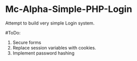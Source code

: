 # Mc-Alpha-Simple-PHP-Login
Attempt to build very simple Login system.

#ToDo:
1. Secure forms
2. Replace session variables with cookies.
3. Implement password hashing